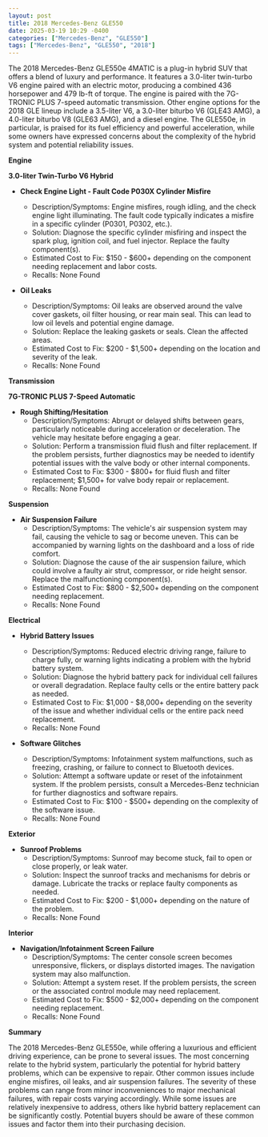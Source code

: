 ```yaml
---
layout: post
title: 2018 Mercedes-Benz GLE550
date: 2025-03-19 10:29 -0400
categories: ["Mercedes-Benz", "GLE550"]
tags: ["Mercedes-Benz", "GLE550", "2018"]
---
```

The 2018 Mercedes-Benz GLE550e 4MATIC is a plug-in hybrid SUV that offers a blend of luxury and performance. It features a 3.0-liter twin-turbo V6 engine paired with an electric motor, producing a combined 436 horsepower and 479 lb-ft of torque. The engine is paired with the 7G-TRONIC PLUS 7-speed automatic transmission. Other engine options for the 2018 GLE lineup include a 3.5-liter V6, a 3.0-liter biturbo V6 (GLE43 AMG), a 4.0-liter biturbo V8 (GLE63 AMG), and a diesel engine. The GLE550e, in particular, is praised for its fuel efficiency and powerful acceleration, while some owners have expressed concerns about the complexity of the hybrid system and potential reliability issues.

**Engine**

**3.0-liter Twin-Turbo V6 Hybrid**

*   **Check Engine Light - Fault Code P030X Cylinder Misfire**
    *   Description/Symptoms: Engine misfires, rough idling, and the check engine light illuminating. The fault code typically indicates a misfire in a specific cylinder (P0301, P0302, etc.).
    *   Solution: Diagnose the specific cylinder misfiring and inspect the spark plug, ignition coil, and fuel injector. Replace the faulty component(s).
    *   Estimated Cost to Fix: $150 - $600+ depending on the component needing replacement and labor costs.
    *   Recalls: None Found

*   **Oil Leaks**
    *   Description/Symptoms: Oil leaks are observed around the valve cover gaskets, oil filter housing, or rear main seal. This can lead to low oil levels and potential engine damage.
    *   Solution: Replace the leaking gaskets or seals. Clean the affected areas.
    *   Estimated Cost to Fix: $200 - $1,500+ depending on the location and severity of the leak.
    *   Recalls: None Found

**Transmission**

**7G-TRONIC PLUS 7-Speed Automatic**

*   **Rough Shifting/Hesitation**
    *   Description/Symptoms: Abrupt or delayed shifts between gears, particularly noticeable during acceleration or deceleration. The vehicle may hesitate before engaging a gear.
    *   Solution: Perform a transmission fluid flush and filter replacement. If the problem persists, further diagnostics may be needed to identify potential issues with the valve body or other internal components.
    *   Estimated Cost to Fix: $300 - $800+ for fluid flush and filter replacement; $1,500+ for valve body repair or replacement.
    *   Recalls: None Found

**Suspension**

*   **Air Suspension Failure**
    *   Description/Symptoms: The vehicle's air suspension system may fail, causing the vehicle to sag or become uneven. This can be accompanied by warning lights on the dashboard and a loss of ride comfort.
    *   Solution: Diagnose the cause of the air suspension failure, which could involve a faulty air strut, compressor, or ride height sensor. Replace the malfunctioning component(s).
    *   Estimated Cost to Fix: $800 - $2,500+ depending on the component needing replacement.
    *   Recalls: None Found

**Electrical**

*   **Hybrid Battery Issues**
    *   Description/Symptoms: Reduced electric driving range, failure to charge fully, or warning lights indicating a problem with the hybrid battery system.
    *   Solution: Diagnose the hybrid battery pack for individual cell failures or overall degradation. Replace faulty cells or the entire battery pack as needed.
    *   Estimated Cost to Fix: $1,000 - $8,000+ depending on the severity of the issue and whether individual cells or the entire pack need replacement.
    *   Recalls: None Found

*   **Software Glitches**
    *   Description/Symptoms: Infotainment system malfunctions, such as freezing, crashing, or failure to connect to Bluetooth devices.
    *   Solution: Attempt a software update or reset of the infotainment system. If the problem persists, consult a Mercedes-Benz technician for further diagnostics and software repairs.
    *   Estimated Cost to Fix: $100 - $500+ depending on the complexity of the software issue.
    *   Recalls: None Found

**Exterior**

*   **Sunroof Problems**
    *   Description/Symptoms: Sunroof may become stuck, fail to open or close properly, or leak water.
    *   Solution: Inspect the sunroof tracks and mechanisms for debris or damage. Lubricate the tracks or replace faulty components as needed.
    *   Estimated Cost to Fix: $200 - $1,000+ depending on the nature of the problem.
    *   Recalls: None Found

**Interior**

*   **Navigation/Infotainment Screen Failure**
    *   Description/Symptoms: The center console screen becomes unresponsive, flickers, or displays distorted images. The navigation system may also malfunction.
    *   Solution: Attempt a system reset. If the problem persists, the screen or the associated control module may need replacement.
    *   Estimated Cost to Fix: $500 - $2,000+ depending on the component needing replacement.
    *   Recalls: None Found

**Summary**

The 2018 Mercedes-Benz GLE550e, while offering a luxurious and efficient driving experience, can be prone to several issues. The most concerning relate to the hybrid system, particularly the potential for hybrid battery problems, which can be expensive to repair. Other common issues include engine misfires, oil leaks, and air suspension failures. The severity of these problems can range from minor inconveniences to major mechanical failures, with repair costs varying accordingly. While some issues are relatively inexpensive to address, others like hybrid battery replacement can be significantly costly. Potential buyers should be aware of these common issues and factor them into their purchasing decision.


